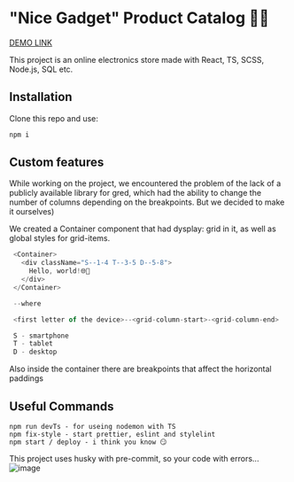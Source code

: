 # "Nice Gadget" Product Catalog 👨‍💻 

[DEMO LINK]( https://oao-a.github.io/product_cards/)

This project is an online electronics store made with React, TS, SCSS, Node.js, SQL etc.

## Installation

Clone this repo and use: 

```bash
npm i
```

## Custom features
While working on the project, we encountered the problem of the lack of a publicly available library for gred, which had the ability to change the number of columns depending on the breakpoints. But we decided to make it ourselves)

We created a Container component that had dysplay: grid in it, as well as global styles for grid-items.

```JavaScript
 <Container>
   <div className="S--1-4 T--3-5 D--5-8">
     Hello, world!🌐👋
   </div>
 </Container>

 --where

 <first letter of the device>--<grid-column-start>-<grid-column-end>

 S - smartphone
 T - tablet
 D - desktop

```
Also inside the container there are breakpoints that affect the horizontal paddings

## Useful Commands

```
npm run devTs - for useing nodemon with TS
npm fix-style - start prettier, eslint and stylelint
npm start / deploy - i think you know 😏
```
This project uses husky with pre-commit, so your code with errors...
![image](https://user-images.githubusercontent.com/108505176/199023283-dcb49dec-e1e2-4a1b-bbf4-008f6e9fb983.png)
